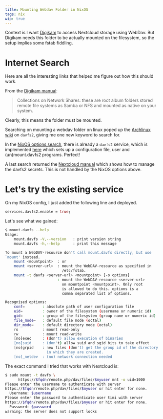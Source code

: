 ```yaml
---
title: Mounting Webdav Folder in NixOS
tags: nix
wip: true
---
```


Context is I want [Digikam](1) to access Nextcloud storage using WebDav. But Digikam needs this
folder to be actually mounted on the filesystem, so the setup implies some fstab fiddling.

[1]: https://www.digikam.org

# Internet Search

Here are all the interesting links that helped me figure out how this should work.

From the [Digikam manual](2):
> Collections on Network Shares: these are root album folders stored remote file systems as Samba or NFS and mounted as native on your system.

Clearly, this means the folder must be mounted.

Searching on mounting a webdav folder on linux poped up the [Archlinux wiki](3) on `davfs2`, giving me one new keyword to search for.

In the [NixOS options search](4), there is already a `davfs2` service, which is implemented [here](5) which sets up a configuration file, user and (un)mount.davfs2 programs. Perfect!

A last search returned the [Nextcloud manual](6) which shows how to manage the davfs2 secrets. This is not handled by the NixOS options above.

[2]: https://docs.digikam.org/en/setup_application/collections_settings.html#setup-root-album-folders
[3]: https://wiki.archlinux.org/title/Davfs2
[4]: https://search.nixos.org/options?channel=23.05&size=50&sort=relevance&type=packages&query=davfs2
[5]: https://github.com/NixOS/nixpkgs/blob/nixos-23.05/nixos/modules/services/network-filesystems/davfs2.nix
[6]: https://docs.nextcloud.com/server/20/user_manual/en/files/access_webdav.html#creating-webdav-mounts-on-the-linux-command-line

# Let's try the existing service

On my NixOS config, I just added the following line and deployed.

```nix
services.davfs2.enable = true;
```

Let's see what we gained:

```bash
$ mount.davfs --help
Usage:
    mount.davfs -V,--version   : print version string
    mount.davfs -h,--help      : print this message

To mount a WebDAV-resource don't call mount.davfs directly, but use
`mount' instead.
    mount <mountpoint>  : or
    mount <server-url>  : mount the WebDAV-resource as specified in
                          /etc/fstab.
    mount -t davfs <server-url> <mountpoint> [-o options]
                        : mount the WebDAV-resource <server-url>
                          on mountpoint <mountpoint>. Only root
                          is allowed to do this. options is a
                          comma separated list of options.

Recognised options:
    conf=        : absolute path of user configuration file
    uid=         : owner of the filesystem (username or numeric id)
    gid=         : group of the filesystem (group name or numeric id)
    file_mode=   : default file mode (octal)
    dir_mode=    : default directory mode (octal)
    ro           : mount read-only
    rw           : mount read-write
    [no]exec     : (don't) allow execution of binaries
    [no]suid     : (don't) allow suid and sgid bits to take effect
    [no]grpid    : new files (don't) get the group id of the directory
                   in which they are created.
    [no]_netdev  : (no) network connection needed
```

The exact command I tried that works with Nextcloud is:

```bash
$ sudo mount -t davfs \
      https://$fqdn/remote.php/dav/files/$myuser mnt -o uid=1000
Please enter the username to authenticate with server
https://$fqdn/remote.php/dav/files/$myuser or hit enter for none.
  Username: $username
Please enter the password to authenticate user timi with server
https://$fqdn/remote.php/dav/files/$myuser or hit enter for none.
  Password: $password
warning: the server does not support locks
```
